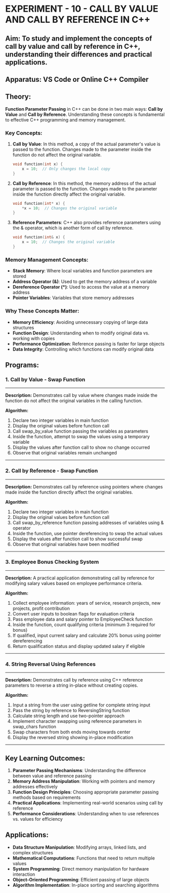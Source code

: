 # EXPERIMENT - 10 - CALL BY VALUE AND CALL BY REFERENCE IN C++

## Aim: To study and implement the concepts of call by value and call by reference in C++, understanding their differences and practical applications.

## Apparatus: VS Code or Online C++ Compiler

## Theory:

**Function Parameter Passing** in C++ can be done in two main ways: **Call by Value** and **Call by Reference**. Understanding these concepts is fundamental to effective C++ programming and memory management.

### Key Concepts:

1. **Call by Value**: In this method, a copy of the actual parameter's value is passed to the function. Changes made to the parameter inside the function do not affect the original variable.
   ```cpp
   void function(int x) {
       x = 10;  // Only changes the local copy
   }
   ```

2. **Call by Reference**: In this method, the memory address of the actual parameter is passed to the function. Changes made to the parameter inside the function directly affect the original variable.
   ```cpp
   void function(int* x) {
       *x = 10;  // Changes the original variable
   }
   ```

3. **Reference Parameters**: C++ also provides reference parameters using the & operator, which is another form of call by reference.
   ```cpp
   void function(int& x) {
       x = 10;  // Changes the original variable
   }
   ```

### Memory Management Concepts:
- **Stack Memory**: Where local variables and function parameters are stored
- **Address Operator (&)**: Used to get the memory address of a variable
- **Dereference Operator (*)**: Used to access the value at a memory address
- **Pointer Variables**: Variables that store memory addresses

### Why These Concepts Matter:
- **Memory Efficiency**: Avoiding unnecessary copying of large data structures
- **Function Design**: Understanding when to modify original data vs. working with copies
- **Performance Optimization**: Reference passing is faster for large objects
- **Data Integrity**: Controlling which functions can modify original data

## Programs:

### 1. Call by Value - Swap Function

---

**Description:** Demonstrates call by value where changes made inside the function do not affect the original variables in the calling function.

**Algorithm:**
1. Declare two integer variables in main function
2. Display the original values before function call
3. Call swap_by_value function passing the variables as parameters
4. Inside the function, attempt to swap the values using a temporary variable
5. Display the values after function call to show no change occurred
6. Observe that original variables remain unchanged

---

### 2. Call by Reference - Swap Function

---

**Description:** Demonstrates call by reference using pointers where changes made inside the function directly affect the original variables.

**Algorithm:**
1. Declare two integer variables in main function
2. Display the original values before function call
3. Call swap_by_reference function passing addresses of variables using & operator
4. Inside the function, use pointer dereferencing to swap the actual values
5. Display the values after function call to show successful swap
6. Observe that original variables have been modified

---

### 3. Employee Bonus Checking System

---

**Description:** A practical application demonstrating call by reference for modifying salary values based on employee performance criteria.

**Algorithm:**
1. Collect employee information: years of service, research projects, new projects, profit contribution
2. Convert user inputs to boolean flags for evaluation criteria
3. Pass employee data and salary pointer to EmployeeCheck function
4. Inside the function, count qualifying criteria (minimum 3 required for bonus)
5. If qualified, input current salary and calculate 20% bonus using pointer dereferencing
6. Return qualification status and display updated salary if eligible

---

### 4. String Reversal Using References

---

**Description:** Demonstrates call by reference using C++ reference parameters to reverse a string in-place without creating copies.

**Algorithm:**
1. Input a string from the user using getline for complete string input
2. Pass the string by reference to ReversingString function
3. Calculate string length and use two-pointer approach
4. Implement character swapping using reference parameters in swap_chars function
5. Swap characters from both ends moving towards center
6. Display the reversed string showing in-place modification

---

## Key Learning Outcomes:

1. **Parameter Passing Mechanisms**: Understanding the difference between value and reference passing
2. **Memory Address Manipulation**: Working with pointers and memory addresses effectively
3. **Function Design Principles**: Choosing appropriate parameter passing methods based on requirements
4. **Practical Applications**: Implementing real-world scenarios using call by reference
5. **Performance Considerations**: Understanding when to use references vs. values for efficiency

## Applications:
- **Data Structure Manipulation**: Modifying arrays, linked lists, and complex structures
- **Mathematical Computations**: Functions that need to return multiple values
- **System Programming**: Direct memory manipulation for hardware interaction
- **Object-Oriented Programming**: Efficient passing of large objects
- **Algorithm Implementation**: In-place sorting and searching algorithms
